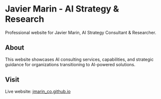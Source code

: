 # Javier Marin - AI Strategy & Research

Professional website for Javier Marin, AI Strategy Consultant & Researcher.

## About

This website showcases AI consulting services, capabilities, and strategic guidance for organizations transitioning to AI-powered solutions.

## Visit

Live website: [jmarin_co.github.io]([https://jmarin_co.github.io/](https://javihaus.github.io/jmarin_co/))
